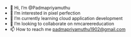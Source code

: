 - 👋 Hi, I’m @Padmapriyamuthu
- 👀 I’m interested in pixel perfection
- 🌱 I’m currently learning cloud application development
- 💞️ I’m looking to collaborate on nmcareereducation
- 📫 How to reach me padmapriyamuthu1902@gmail.com

<!---
Padmapriyamuthu/Padmapriyamuthu is a ✨ special ✨ repository because its `README.md` (this file) appears on your GitHub profile.
You can click the Preview link to take a look at your changes.
--->
